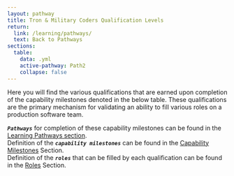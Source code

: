 ```yaml
---
layout: pathway
title: Tron & Military Coders Qualification Levels
return:
  link: /learning/pathways/
  text: Back to Pathways
sections:
  table:
    data: .yml
    active-pathway: Path2
    collapse: false
---
```


Here you will find the various qualifications that are earned upon completion of the capability milestones denoted in the below table.  These qualifications are the primary mechanism for validating an ability to fill various roles on a production software team. 

***`Pathways`*** for completion of these capability milestones can be found in the <a href="/learning/pathways">Learning Pathways section</a>. <br>
Definition of the ***`capability milestones`*** can be found in the <a href="/learning/capabilities">Capability Milestones</a> Section. <br>
Definition of the ***`roles`*** that can be filled by each qualification can be found in the <a href="/learning/roles">Roles</a> Section. <br>